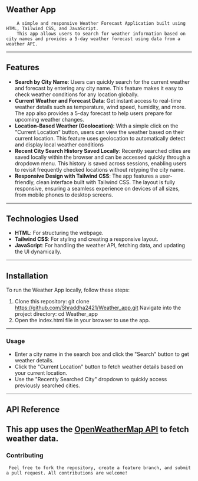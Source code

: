 ## **Weather App**
        A simple and responsive Weather Forecast Application built using HTML, Tailwind CSS, and JavaScript. 
        This app allows users to search for weather information based on city names and provides a 5-day weather forecast using data from a weather API.
---
## **Features**

- **Search by City Name**: Users can quickly search for the current weather and forecast by entering any city name.
    This feature makes it easy to check weather conditions for any location globally.
- **Current Weather and Forecast Data**: Get instant access to real-time weather details such as temperature, wind speed, humidity, and more.
    The app also provides a 5-day forecast to help users prepare for upcoming weather changes.
- **Location-Based Weather (Geolocation)**: With a simple click on the "Current Location" button, users can view the weather based on their current location.
    This feature uses geolocation to automatically detect and display local weather conditions
- **Recent City Search History Saved Locally**: Recently searched cities are saved locally within the browser and can be accessed quickly through a dropdown menu. 
    This history is saved across sessions, enabling users to revisit frequently checked locations without retyping the city name.
- **Responsive Design with Tailwind CSS**: The app features a user-friendly, clean interface built with Tailwind CSS. The layout is fully responsive, 
    ensuring a seamless experience on devices of all sizes, from mobile phones to desktop screens.
---
## **Technologies Used**

- **HTML**: For structuring the webpage.
- **Tailwind CSS**: For styling and creating a responsive layout.
- **JavaScript**: For handling the weather API, fetching data, and updating the UI dynamically.
---
## **Installation**

  To run the Weather App locally, follow these steps:
 1. Clone this repository:
    git clone https://github.com/Shraddha2421/Weather_app.git
    Navigate into the project directory:
    cd Weather_app
 2. Open the index.html file in your browser to use the app.
---
### **Usage**

- Enter a city name in the search box and click the "Search" button to get weather details.
- Click the "Current Location" button to fetch weather details based on your current location.
- Use the "Recently Searched City" dropdown to quickly access previously searched cities.
---
## **API Reference**

This app uses the [OpenWeatherMap API](https://openweathermap.org/) to fetch weather data. 
---
### **Contributing**
     Feel free to fork the repository, create a feature branch, and submit a pull request. All contributions are welcome!
